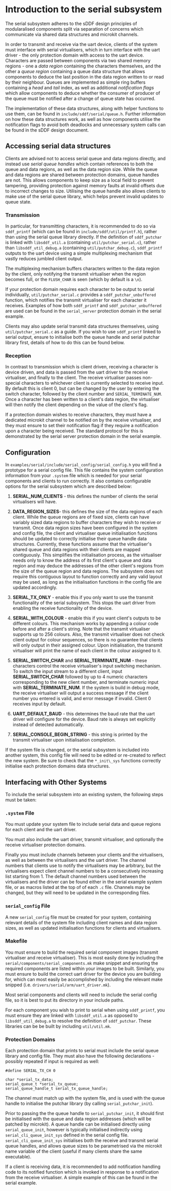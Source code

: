 # Introduction to the serial subsystem

The serial subsystem adheres to the sDDF design principles of modularalised components split via
separation of concerns which communicate via shared data structures and microkit channels.

In order to transmit and receive via the uart device, clients of the system must interface with
serial virtualisers, which in turn interface with the uart driver - the only protection domain with
access to the uart device. Characters are passed between components via two shared memory regions -
one a *data region* containing the characters themselves, and the other a *queue region* containing
a queue data structure that allows components to deduce the last position in the data region written
to or read by their neighbour. Queues are implemented as simple ring buffers containing a *head* and
*tail* index, as well as additional *notification flags* which allow components to deduce whether
the consumer of producer of the queue must be notified after a change of queue state has occurred.

The implementation of these data structures, along with helper functions to use them, can be found
in `include/sddf/serial/queue.h`. Further information on how these data structures work, as well as
how components utilise the notification flags to avoid both deadlocks and unnecessary system calls
can be found in the sDDF design document.

## Accessing serial data structures

Clients are advised not to access serial queue and data regions directly, and instead use *serial
queue handles* which contain references to both the queue and data regions, as well as the data
region size. While the queue and data regions are shared between protection domains, queue handles
are not. This allows components to keep size as a local field to prevent tampering, providing
protection against memory faults at invalid offsets due to incorrect changes to size. Utilising the
queue handle also allows clients to make use of the serial queue library, which helps prevent
invalid updates to queue state.

### Transmission

In particular, for transmitting characters, it is recommended to do so via `sddf_printf` (which can
be found in `include/sddf/util/printf.h`), rather than using the serial queue library directly. If
the definition of `sddf_putchar` is linked with `libsddf_util.a` (containing
`util/putchar_serial.c`), rather than `libsddf_util_debug.a` (containing `util/putchar_debug.c`),
`sddf_printf` outputs to the uart device using a simple multiplexing mechanism that vastly reduces
jumbled client output. 

The multiplexing mechanism buffers characters written to the data region by the client, only
notifying the transmit virtualiser when the region becomes full, or the `FLUSH_CHAR` is seen (which
by default is a `\n`).

If your protection domain requires each character to be output to serial individually,
`util/putchar_serial.c` provides a `sddf_putchar_unbuffered` function, which notifies the transmit
virtualiser for each character it receives. Examples of how both `sddf_printf` and
`sddf_putchar_unbuffered` are used can be found in the `serial_server` protection domain in the
serial example. 

Clients may also update serial transmit data structures themselves, using `util/putchar_serial.c` as
a guide. If you wish to use `sddf_printf` linked to serial output, ensure to initialise both the
queue handle and serial putchar library first, details of how to do this can be found below.

### Reception

In contrast to transmission which is client driven, receiving a character is device driven, and data
is passed from the uart driver to the receive virtualiser, and finally to the client. The receive
virtualiser passes non-special characters to whichever client is currently selected to receive
input. By default this is client 0, but can be changed by the user by entering the switch character,
followed by the client number and `SERIAL_TERMINATE_NUM`. Once a character has been written to a
client's data region, the virtualiser will then notify the client depending on the value of the
client's flag.

If a protection domain wishes to receive characters, they must have a dedicated microkit channel to
be notified on by the receive virtualiser, and they must ensure to set their notification flag if
they require a notification upon a character being received. The standard protocol for this is
demonstrated by the serial server protection domain in the serial example.

## Configuration

In `examples/serial/include/serial_config/serial_config.h` you will find a prototype for a serial
config file. This file contains the system configuration information from your `.system` file which
is needed for your serial components and clients to run correctly. It also contains configurable
options for the serial subsystem which are described below:

1. **SERIAL_NUM_CLIENTS** - this defines the number of clients the serial virtualisers will have.

2. **DATA_REGION_SIZES**-  this defines the size of the data regions of each client. While the queue
regions are of fixed size, clients can have variably sized data regions to buffer characters they
wish to receive or transmit. Once data region sizes have been configured in the system and config
file, the client and virtualiser queue initialisation functions should be updated to correctly
initialise their queue handle data structures. Currently, these functions assume that the
virtualiser's shared queue and data regions with their clients are mapped contiguously. This
simplifies the initialisation process, as the virtualiser needs only to know the address of its
first client's queue and data region and may deduce the addresses of the other client's regions from
the size of the queue region and data regions. The subsystem does not require this contiguous layout
to function correctly and any valid layout may be used, as long as the initialisation functions in
the config file are updated accordingly.

3. **SERIAL_TX_ONLY** - enable this if you only want to use the transmit functionality of the serial
subsystem. This stops the uart driver from enabling the receive functionality of the device.

4. **SERIAL_WITH_COLOUR** - enable this if you want client's outputs to be different colours. This
mechanism works by appending a colour code before and after a client's string. Note that the
transmit virtualiser supports up to 256 colours. Also, the transmit virtualiser does not check
client output for colour sequences, so there is no guarantee that clients will only output in their
assigned colour. Upon initialisation, the transmit virtualiser will print the name of each client in
the colour assigned to it.

5. **SERIAL_SWITCH_CHAR** and **SERIAL_TERMINATE_NUM** - these characters control the receive
virtualiser's input switching mechanism. To switch the input stream to a different client, input
**SERIAL_SWITCH_CHAR** followed by up to 4 numeric characters corresponding to the new client
number, and terminate numeric input with **SERIAL_TERMINATE_NUM**. If the system is build in debug
mode, the receive virtualiser will output a success message if the client number you entered is
valid, and error message if invalid. Client 0 receives input by default.

6. **UART_DEFAULT_BAUD** - this determines the baud rate that the uart driver will configure for
the device. Baud rate is always set explicitly instead of detected automatically.

7. **SERIAL_CONSOLE_BEGIN_STRING** - this string is printed by the transmit virtualiser upon
initialisation completion.

If the system file is changed, or the serial subsystem is included into another system, this config
file will need to be edited or re-created to reflect the new system. Be sure to check that the 
`*_init\_sys` functions correctly initialise each protection domains data structures.

## Interfacing with Other Systems
To include the serial subsystem into an existing system, the following steps must be taken:
### **`.system` File** 
You must update your system file to include serial data and queue regions for each client and the
uart driver. 

You must also include the uart driver, transmit virtualiser, and optionally the receive virtualiser
protection domains. 

Finally you must include channels between your clients and the virtualisers, as well as between the
virtualisers and the uart driver. The channel numbers that clients use to notify the virtualisers
may be arbitrary, but the virtualisers expect client channel numbers to be a consecutively
increasing list starting from 1. The default channel numbers used between the virtualisers and the
driver can be found either in the serial example system file, or as macros listed at the top of of
each `.c` file. Channels may be changed, but they will need to be updated in the corresponding
files.

### **`serial_config` File** 
A new `serial_config` file must be created for your system, containing relevant details of the
system file including client names and data region sizes, as well as updated initialisation
functions for clients and virtualisers.

### **Makefile** 
You must ensure to build the required serial component images (transmit virtualiser and receive
virtualiser). This is most easily done by including the `serial/components/serial_components.mk`
make snippet and ensuring the required components are listed within your images to be built.
Similarly, you must ensure to build the correct uart driver for the device you are building for,
which can most easily be accomplished by including the relevant make snipped (i.e.
`drivers/serial/arm/uart_driver.mk`).

Most serial components and clients will need to include the serial config file, so it is best to put
its directory in your include paths.

For each component you wish to print to serial when using `sddf_printf`, you must ensure they are
linked with `libsddf_util.a` as opposed to `libsddf_util_debug.a` to resolve the definition of
`sddf_putchar`. These libraries can be be built by including `util/util.mk`.

### **Protection Domains**
Each protection domain that prints to serial must include the serial queue library and config file.
They must also have the following declarations - possibly repeated if input is required as well:

```
#define SERIAL_TX_CH 0

char *serial_tx_data;
serial_queue_t *serial_tx_queue;
serial_queue_handle_t serial_tx_queue_handle;
```

The channel must match up with the system file, and is used with the queue handle to initialise the
putchar library (by calling `serial_putchar_init`).

Prior to passing the the queue handle to `serial_putchar_init`, it should first be initialised with
the queue and data region addresses (which will be patched by microkit). A queue handle can be
initialised directly using `serial_queue_init`, however is typically initialised indirectly using
`serial_cli_queue_init_sys` defined in the serial config file. `serial_cli_queue_init_sys`
initialises both the receive and transmit serial queue handles, and allows queue sizes to be
parametrised via the microkit name variable of the client (useful if many clients share the same
executable).

If a client is receiving data, it is recommended to add notification handling code to its notified
function which is invoked in response to a notification from the receive virtualiser. A simple
example of this can be found in the serial example.